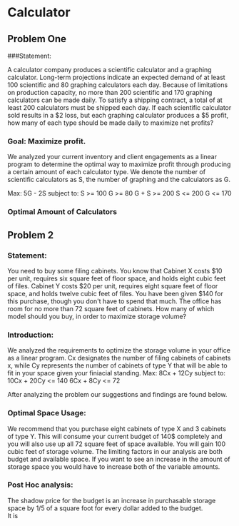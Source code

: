 # Calculator

## Problem One
###Statement:

A calculator company produces a scientific calculator and a graphing calculator. Long-term projections indicate an expected demand of at least 100 scientific and 80 graphing calculators each day. Because of limitations on production capacity, no more than 200 scientific and 170 graphing calculators can be made daily. To satisfy a shipping contract, a total of at least 200 calculators must be shipped each day.
If each scientific calculator sold results in a $2 loss, but each graphing calculator produces a $5 profit, how many of each type should be made daily to maximize net profits?

### Goal: Maximize profit.
We analyzed your current inventory and client engagements as a linear program to determine the optimal way to maximize profit through producing a certain amount of each calculator type. We denote the number of scientific calculators as S, the number of graphing and the calculators as G.

Max: 5G - 2S
subject to:
  S >= 100
  G >= 80
  G + S >= 200
  S <= 200
  G <= 170


### Optimal Amount of Calculators


## Problem 2
### Statement:
You need to buy some filing cabinets. You know that Cabinet X costs $10 per unit, requires six square feet of floor space, and holds eight cubic feet of files. Cabinet Y costs $20 per unit, requires eight square feet of floor space, and holds twelve cubic feet of files. You have been given $140 for this purchase, though you don't have to spend that much. The office has room for no more than 72 square feet of cabinets. How many of which model should you buy, in order to maximize storage volume?

### Introduction:
We analyzed the requirements to optimize the storage volume in your office as a linear program. Cx designates the number of filing cabinets of cabinets x, while Cy represents the number of cabinets of type Y that will be able to fit in your space given your finiacial standing.
Max: 8Cx + 12Cy
subject to:
10Cx + 20Cy <= 140
6Cx + 8Cy <= 72

After analyzing the problem our suggestions and findings are found below.

### Optimal Space Usage:
We recommend that you purchase eight cabinets of type X and 3 cabinets of type Y. This will consume your current budget of 140$ completely and you will also use up all 72 square feet of space available. You will gain 100 cubic feet of storage volume. The limiting factors in our analysis are both budget and available space. If you want to see an increase in the amount of storage space you would have to increase both of the variable amounts.

### Post Hoc analysis:
The shadow price for the budget is an increase in purchasable storage space by 1/5 of a square foot for every dollar added to the budget.  
It is
